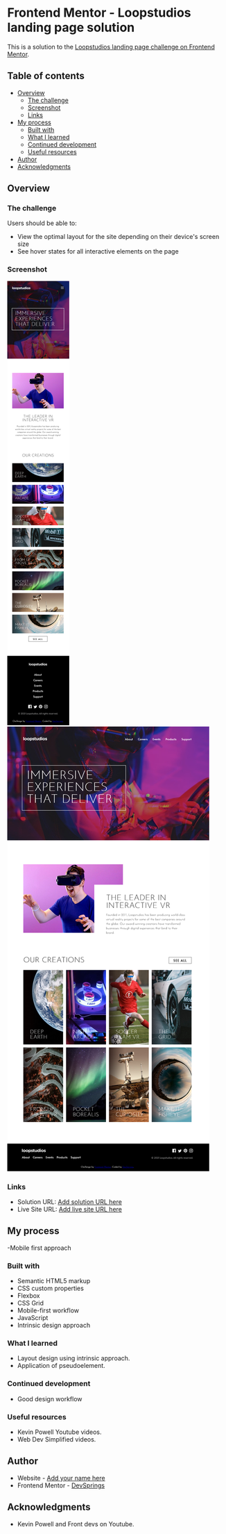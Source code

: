 # Frontend Mentor - Loopstudios landing page solution

This is a solution to the [Loopstudios landing page challenge on Frontend Mentor](https://www.frontendmentor.io/challenges/loopstudios-landing-page-N88J5Onjw).

## Table of contents

- [Overview](#overview)
  - [The challenge](#the-challenge)
  - [Screenshot](#screenshot)
  - [Links](#links)
- [My process](#my-process)
  - [Built with](#built-with)
  - [What I learned](#what-i-learned)
  - [Continued development](#continued-development)
  - [Useful resources](#useful-resources)
- [Author](#author)
- [Acknowledgments](#acknowledgments)

## Overview

### The challenge

Users should be able to:

- View the optimal layout for the site depending on their device's screen size
- See hover states for all interactive elements on the page

### Screenshot

![](./Screenshot%202025-07-09%20at%2020-59-54%20Frontend%20Mentor%20Loopstudios%20landing%20page.png)
![](./Screenshot%202025-07-09%20at%2021-00-15%20Frontend%20Mentor%20Loopstudios%20landing%20page.png)

### Links

- Solution URL: [Add solution URL here](https://loopstudios7.netlify.app/)
- Live Site URL: [Add live site URL here](https://your-live-site-url.com)

## My process

-Mobile first approach

### Built with

- Semantic HTML5 markup
- CSS custom properties
- Flexbox
- CSS Grid
- Mobile-first workflow
- JavaScript
- Intrinsic design approach

### What I learned

- Layout design using intrinsic approach.
- Application of pseudoelement.

### Continued development

- Good design workflow

### Useful resources

- Kevin Powell Youtube videos.
- Web Dev Simplified videos.

## Author

- Website - [Add your name here](https://www.your-site.com)
- Frontend Mentor - [DevSprings](https://www.frontendmentor.io/profile/yourusername)

## Acknowledgments

- Kevin Powell and Front devs on Youtube.

